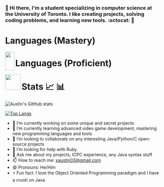 ### 👋 Hi there, I'm a student specializing in computer science at the University of Toronto. I like creating projects, solving coding problems, and learning new tools. :octocat: 🌃

# Languages (Mastery)
<a href="url"><img src="https://user-images.githubusercontent.com/32133198/189508702-5a4ae953-7274-41f6-a782-2fb72a44a950.png" align="left" height="60" width="30" ></a>


# Languages (Proficient)
<a href="url"><img src="https://user-images.githubusercontent.com/32133198/189508740-55be071a-58fe-4936-aec6-6ebfbd78641f.png" align="left" height="50" width="50" ></a>


# Stats :chart_with_upwards_trend: :bar_chart:

![Austin's GitHub stats](https://github-readme-stats.vercel.app/api?username=Austin-X&show_icons=true&theme=radical)

[![Top Langs](https://github-readme-stats.vercel.app/api/top-langs/?username=Austin-X&layout=compact)](https://github.com/Austin-X/github-readme-stats)


<!--
**Austin-X/Austin-X** is a ✨ _special_ ✨ repository because its `README.md` (this file) appears on your GitHub profile.

Here are some ideas to get you started:
-->

- 🔭 I’m currently working on some unique and secret projects
- 🌱 I’m currently learning advanced video game development, mastering new programming languages and tools
- 👯 I’m looking to collaborate on any interesting Java/Python/C open-source projects
- 🤔 I’m looking for help with Ruby
- 💬 Ask me about my projects, ICPC experience, any Java syntax stuff
- 📫 How to reach me: xaustin03@gmail.com
- 😄 Pronouns: He/Him
- ⚡ Fun fact: I love the Object Oriented Programming paradigm and I have a crush on Java

